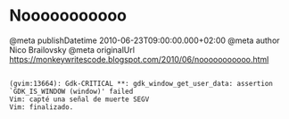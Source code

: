 # Nooooooooooo

@meta publishDatetime 2010-06-23T09:00:00.000+02:00
@meta author Nico Brailovsky
@meta originalUrl https://monkeywritescode.blogspot.com/2010/06/nooooooooooo.html

```

(gvim:13664): Gdk-CRITICAL **: gdk_window_get_user_data: assertion `GDK_IS_WINDOW (window)' failed
Vim: capté una señal de muerte SEGV
Vim: finalizado.

```

